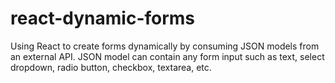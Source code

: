 # react-dynamic-forms
Using React to create forms dynamically by consuming JSON models from an external API. JSON model can contain any form input such as text, select dropdown, radio button, checkbox, textarea, etc. 
